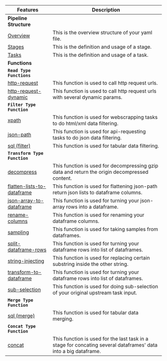 | Features  | Description |
| ------------- | ------------- |
| **Pipeline Structure**  |
| [Overview](structures/overviews.md) | This is the overview structure of your yaml file. |
| [Stages](structures/stages.md) | This is the definition and usage of a stage. |
| [Tasks](structures/tasks.md)  | This is the definition and usage of a task. |
| **Functions** |
| **`Read Type Functions`** | 
| [http-request](types/read/http-request.md) | This function is used to call http request urls. |
| [http-request-dynamic](types/read/http-request-dynamic.md) | This function is used to call http request urls with several dynamic params. | 
| **`Filter Type Function`** |
| [xpath](types/filter/xpath.md) | This function is used for webscrapping tasks to do html/xml data filtering. | 
| [json-path](types/filter/json-path.md) | This function is used for api-requesting tasks to do json data filtering. | 
| [sql (filter)](types/filter/sql.md) | This function is used for tabular data filtering. | 
| **`Transform Type Function`** |
| [decompress](types/transform/decompress.md) | This function is used for decompressing gzip data and return the origin decompressed content. |
| [flatten-lists-to-dataframe](types/transform/flatten-lists-to-dataframe.md) | This function is used for flattening json-path return json lists to dataframe columns. |
| [json-array-to-dataframe](types/transform/json-array-to-dataframe.md) | This function is used for turning your json-array rows into a dataframe. |
| [rename-columns](types/transform/rename-columns.md) | This function is used for renaming your dataframe columns. |
| [sampling](types/transform/sampling.md) | This function is used for taking samples from dataframes. |
| [split-dataframe-rows](types/transform/split-dataframe-rows.md) | This function is used for turning your dataframe rows into list of dataframes. |
| [string-injecting](types/transform/string-injecting.md) | This function is used for replacing certain substring inside the other string. |
| [transform-to-dataframe](types/transform/transform-to-dataframe.md) | This function is used for turning your dataframe rows into list of dataframes. |
| [sub-selection](types/transform/sub-selection.md) | This function is used for doing sub-selection of your original upstream task input. | 
| **`Merge Type Function`** |
| [sql (merge)](types/merge/sql.md) | This function is used for tabular data merging. |
| **`Concat Type Function`** |
| [concat](types/concat/concat.md) | This function is used for the last task in a stage for concating several dataframes' data into a big dataframe. |
